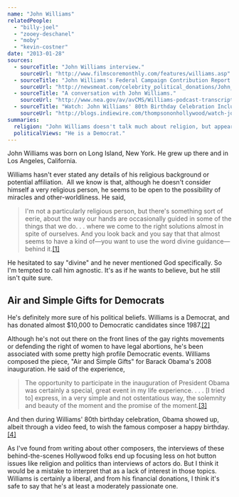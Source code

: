 ```yaml
---
name: "John Williams"
relatedPeople:
  - "billy-joel"
  - "zooey-deschanel"
  - "moby"
  - "kevin-costner"
date: "2013-01-28"
sources:
  - sourceTitle: "John Williams interview."
    sourceUrl: "http://www.filmscoremonthly.com/features/williams.asp"
  - sourceTitle: "John Williams's Federal Campaign Contribution Report."
    sourceUrl: "http://newsmeat.com/celebrity_political_donations/John_T_Williams.php"
  - sourceTitle: "A conversation with John Williams."
    sourceUrl: "http://www.nea.gov/av/avCMS/Williams-podcast-transcript.html"
  - sourceTitle: "Watch: John Williams' 80th Birthday Celebration Includes Obama, Spielberg and Lucas."
    sourceUrl: "http://blogs.indiewire.com/thompsononhollywood/watch-john-williams-80th-birthday-celebration-includes-spielberg-lucas-and-president-obama"
summaries:
  religion: "John Williams doesn't talk much about religion, but appears to be agnostic."
  politicalViews: "He is a Democrat."
---
```


John Williams was born on Long Island, New York. He grew up there and in Los Angeles, California.

Williams hasn't ever stated any details of his religious background or potential affiliation.  All we know is that, although he doesn't consider himself a very religious person, he seems to be open to the possibility of miracles and other-worldliness. He said,

>I'm not a particularly religious person, but there's something sort of eerie, about the way our hands are occasionally guided in some of the things that we do. . . where we come to the right solutions almost in spite of ourselves. And you look back and you say that that almost seems to have a kind of—you want to use the word divine guidance—behind it.<a class="source-citation" href="#http%3A%2F%2Fwww.filmscoremonthly.com%2Ffeatures%2Fwilliams.asp" title="John Williams interview.">[1]</a>

He hesitated to say "divine" and he never mentioned God specifically. So I'm tempted to call him agnostic. It's as if he wants to believe, but he still isn't quite sure.


## Air and Simple Gifts for Democrats

He's definitely more sure of his political beliefs. Williams is a Democrat, and has donated almost $10,000 to Democratic candidates since 1987.<a class="source-citation" href="#http%3A%2F%2Fnewsmeat.com%2Fcelebrity_political_donations%2FJohn_T_Williams.php" title="John Williams&apos;s Federal Campaign Contribution Report.">[2]</a>

Although he's not out there on the front lines of the gay rights movements or defending the right of women to have legal abortions, he's been associated with some pretty high profile Democratic events. Williams composed the piece, "Air and Simple Gifts" for Barack Obama's 2008 inauguration. He said of the experience,

>The opportunity to participate in the inauguration of President Obama was certainly a special, great event in my life experience. . . . [I tried to] express, in a very simple and not ostentatious way, the solemnity and beauty of the moment and the promise of the moment.<a class="source-citation" href="#http%3A%2F%2Fwww.nea.gov%2Fav%2FavCMS%2FWilliams-podcast-transcript.html" title="A conversation with John Williams.">[3]</a>

And then during Williams' 80th birthday celebration, Obama showed up, albeit through a video feed, to wish the famous composer a happy birthday.<a class="source-citation" href="#http%3A%2F%2Fblogs.indiewire.com%2Fthompsononhollywood%2Fwatch-john-williams-80th-birthday-celebration-includes-spielberg-lucas-and-president-obama" title="Watch: John Williams&apos; 80th Birthday Celebration Includes Obama, Spielberg and Lucas.">[4]</a>

As I've found from writing about other composers, the interviews of these behind-the-scenes Hollywood folks end up focusing less on hot button issues like religion and politics than interviews of actors do. But I think it would be a mistake to interpret that as a lack of interest in those topics. Williams is certainly a liberal, and from his financial donations, I think it's safe to say that he's at least a moderately passionate one.